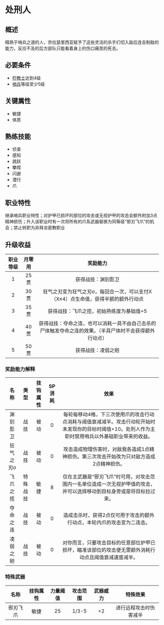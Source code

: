 # 处刑人

## 概述

精熟于哨兵之道的人，奈拉瑟里西亚赋予了这些灵活的杀手们切入敌后连击制敌的能力，反应不及的后方部队只能看着身上的伤口痛苦的死去。

## 必要条件

* <a href="../grimnarchclergy" target="_blank">狞教士</a>达到4级
* <a href="../../../basicJob/Sentinel" target="_blank">哨兵</a>等级至少5级

## 关键属性

* 敏捷
* 体质

## 熟练技能

* 侦查
* 感知
* 跳跃
* 攀爬
* 闪避
* 潜行
* 爪

## 职业特性

继承哨兵职业特性；对护甲已损坏的部位的攻击或无视护甲的攻击会额外附加3点精神损伤；升入该职业时有一次将所有的爪系武器替换为同等级“邪刃飞爪”的机会；禁止转职为非拜龙密教职业

## 升级收益

职业等级|月零用|奖励能力
:--:|:--:|:--:
1|25贯|获得战技：渊刻影卫
2|30贯|狂气之刃变为狂气之刃σ，每回合一次，可以支付X（X≤4）点生命值，获得半额的额外行动点
3|35贯|获得战技：飞爪之揽，初始熟练度为基础值+5
4|40贯|获得战技：夺命之连，也可以消耗一具不由自己击杀的尸体触发夺命之连的效果。（半具尸体时不会获得额外行动点）
5|50贯|获得战技：凌弱之剜

### 奖励能力解释

名称|类型|挂钩属性|SP消耗|效果
:--:|:--:|:--:|:--:|:--:
渊刻影卫|战技|被动|0|每轮每移动4格，下三次使用爪的攻击行动点消耗与阈值衰减减半。攻击行动轮开始时未发现你的目标时阈值+10。处刑人作为主职时禁用哨兵以外基础职业带来的收益。
狂气之刃σ|战技|被动|0|攻击造成物理伤害时，对敌我各造成1点精神损伤。第三次攻击开始改为只对敌方造成2点精神损伤。
飞爪之揽|特殊战技|敏捷|8|仅在主武器是“邪刃飞爪”时可用，对攻击范围内一名单位造成一次无视护甲值的攻击，并可以选择移动到目标身旁或是将目标拉过来。
夺命之连|战技|被动|0|造成击杀时，获得2点仅可用于攻击的额外行动点，本轮内爪的攻击变为二连击。
凌弱之剜|战技|被动|0|对你而言，只要攻击目标的任意部位护甲已损坏，瞄准该部位的攻击便无需额外消耗行动点且阈值衰减速度减半。

### 特殊武器

名称|挂钩属性|力量阈值|攻击范围|武器威力|特殊效果
:--:|:--:|:--:|:--:|:--:|:--:
邪刃飞爪|敏捷|25|1/3-5|+2|进行远程攻击时伤害减半